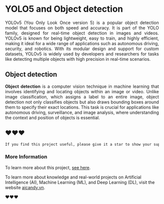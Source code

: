 # YOLO5 and Object detection

<p align="justify">
YOLOv5 (You Only Look Once version 5) is a popular object detection model that focuses on both speed and accuracy. It is part of the YOLO family, designed for real-time object detection in images and videos. YOLOv5 is known for being lightweight, easy to train, and highly efficient, making it ideal for a wide range of applications such as autonomous driving, security, and robotics. With its modular design and support for custom datasets, YOLOv5 is widely used by developers and researchers for tasks like detecting multiple objects with high precision in real-time scenarios.</p>

## Object detection
<p align="justify">
<strong>Object detection</strong> is a computer vision technique in machine learning that involves identifying and locating objects within an image or video. Unlike image classification, which assigns a label to an entire image, object detection not only classifies objects but also draws bounding boxes around them to specify their exact locations. This task is crucial for applications like autonomous driving, surveillance, and image analysis, where understanding the context and position of objects is essential.
</p>


## ❤️❤️❤️

```bash
If you find this project useful, please give it a star to show your support and help others discover it!
```

### More Information

To learn more about this project, [see here](https://aicandy.vn/huong-dan-chi-tiet-cach-huan-luyen-du-lieu-tuy-chinh-voi-yolo5).

To learn more about knowledge and real-world projects on Artificial Intelligence (AI), Machine Learning (ML), and Deep Learning (DL), visit the website [aicandy.vn](https://aicandy.vn/).

❤️❤️❤️




